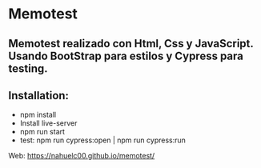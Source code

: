 # Memotest

## Memotest realizado con Html, Css y JavaScript. Usando BootStrap para estilos y Cypress para testing.

## Installation: 
- npm install  
- Install live-server
- npm run start
- test: npm run cypress:open  | npm run cypress:run  
 
Web: https://nahuelc00.github.io/memotest/
